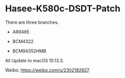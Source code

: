 # Hasee-K580c-DSDT-Patch

There are three branches.

+ AR9485

+ BCM4322

+ BCM94352HMB


All Update to macOS 10.13.3. 

Weibo: https://weibo.com/u/2302182827.
